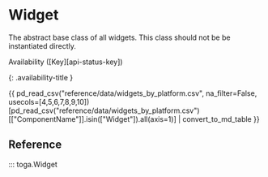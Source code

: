 # Widget

The abstract base class of all widgets. This class should not be be instantiated directly.

Availability ([Key][api-status-key])

{: .availability-title }

{{ pd_read_csv("reference/data/widgets_by_platform.csv", na_filter=False, usecols=[4,5,6,7,8,9,10])[pd_read_csv("reference/data/widgets_by_platform.csv")[["ComponentName"]].isin(["Widget"]).all(axis=1)] | convert_to_md_table }}

## Reference

::: toga.Widget
<!--
    options:
        members:
            TODO: Do I need to add inherited members list including "object, PackMixin"?
-->

